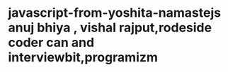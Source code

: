 # javascript-from-yoshita-namastejs anuj  bhiya , vishal rajput,rodeside  coder can and interviewbit,programizm 
